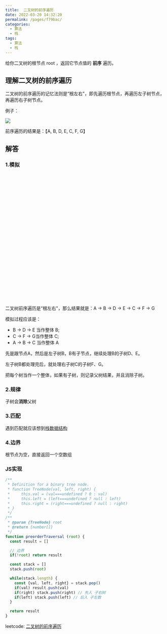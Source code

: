 ```yaml
---
title:  二叉树的前序遍历
date: 2022-03-20 14:32:20
permalink: /pages/f79bac/
categories:
  - 算法
  - 栈
tags:
  - 算法
  - 栈
---
```


给你二叉树的根节点 root ，返回它节点值的 **前序** 遍历。

## 理解二叉树的前序遍历

二叉树的前序遍历的记忆法则是“根左右"，即先遍历根节点，再遍历左子树节点，再遍历右子树节点。

例子：

<img src="https://cdn.jsdelivr.net/gh/Buzhifanji/imgs-store/blog/binary-tree-preorder-traversal.png"/>


前序遍历的结果是：【A, B, D, E, C, F, G】

## 解答

### 1.模拟

<iframe :src="$withBase('/markmap/data-structure/stack/binary-tree-preorder-traversal.html')" width="100%" height="400" frameborder="0" scrolling="No" leftmargin="0" topmargin="0"></iframe>

二叉树前序遍历是“根左右"，那么结果就是：A -> B -> D -> E -> C -> F -> G

模拟过程应该是： 
- B -> D -> E 当作整体 B; 
- C -> F -> G当作整体 C;
- A -> B -> C 当作整体 A

先是跟节点A，然后是左子树B，B有子节点，继续处理B的子树D、E。

左子树B都处理完后，就处理右子树C的子树F、G。

把每个树当作一个整体，如果有子树，则记录父树结果，并且消除子树。

### 2.规律

子树会**消除**父树

### 3.匹配

遇到匹配就应该想到[栈数据结构](1.判断字符串括号是否合法.md)

### 4.边界

根节点为空，直接返回一个空数组

### JS实现

```js
/**
 * Definition for a binary tree node.
 * function TreeNode(val, left, right) {
 *     this.val = (val===undefined ? 0 : val)
 *     this.left = (left===undefined ? null : left)
 *     this.right = (right===undefined ? null : right)
 * }
 */
/**
 * @param {TreeNode} root
 * @return {number[]}
 */
function preorderTraversal (root) {
  const result = []

  // 边界
  if(!root) return result

  const stack = []
  stack.push(root)

  while(stack.length) {
    const {val, left, right} = stack.pop()
    if(val) result.push(val)
    if(right) stack.push(right) // 先入 子右树
    if(left) stack.push(left) // 后入 子左数
  }

  return result
}
```
leetcode: [二叉树的前序遍历](https://leetcode-cn.com/problems/binary-tree-preorder-traversal/)
